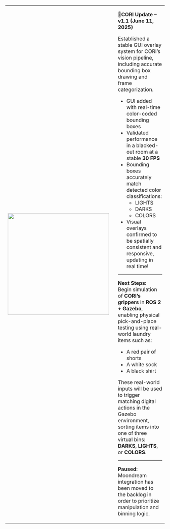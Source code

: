 <table>
<tr>
<td>
<img src="https://github.com/J-Uptegraph/CORI/blob/main/assets/gifs/openCV_GUI_Darkroom_Test.gif" width="320"/>
</td>
<td style="vertical-align: top; padding-left: 20px;">

**📢CORI Update – v1.1 (June 11, 2025)**

Established a stable GUI overlay system for CORI’s vision pipeline, including accurate bounding box drawing and frame categorization.

- GUI added with real-time color-coded bounding boxes  
- Validated performance in a blacked-out room at a stable **30 FPS**  
- Bounding boxes accurately match detected color classifications:
  - LIGHTS  
  - DARKS  
  - COLORS  
- Visual overlays confirmed to be spatially consistent and responsive, updating in real time!

---

**Next Steps:**  
Begin simulation of **CORI’s grippers** in **ROS 2 + Gazebo**, enabling physical pick-and-place testing using real-world laundry items such as:
- A red pair of shorts  
- A white sock  
- A black shirt  

These real-world inputs will be used to trigger matching digital actions in the Gazebo environment, sorting items into one of three virtual bins: **DARKS**, **LIGHTS**, or **COLORS**.

---

**Paused:**  
Moondream integration has been moved to the backlog in order to prioritize manipulation and binning logic.

</td>
</tr>
</table>
